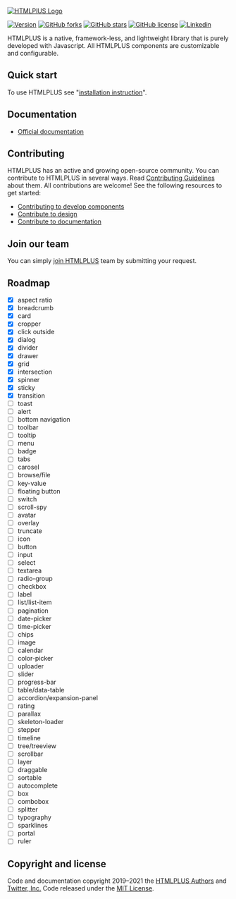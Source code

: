 [![HTMLPlUS Logo](https://htmlplus.io/assets/logo/banner.svg)](https://htmlplus.io)

[![Version](https://img.shields.io/npm/v/@htmlplus/core.svg)](https://www.npmjs.com/package/@htmlplus/core)
[![GitHub forks](https://img.shields.io/github/forks/htmlplus/core)](https://github.com/htmlplus/core/network/members) [![GitHub stars](https://img.shields.io/github/stars/htmlplus/core)](https://github.com/htmlplus/core/stargazers) [![GitHub license](https://img.shields.io/github/license/htmlplus/core)](https://github.com/htmlplus/core/blob/main/LICENSE)  [![Linkedin](https://img.shields.io/badge/Follow%20us-white?logo=linkedIn&color=0077B5&logoColor=white)](https://www.linkedin.com/company/htmlplus)

HTMLPLUS is a native, framework-less, and lightweight library that is purely developed with Javascript. All HTMLPLUS components are customizable and configurable.

## Quick start
To use HTMLPLUS see "[installation instruction](https://htmlplus.io/getting-started/installation)".

## Documentation
* [Official documentation](https://htmlplus.io/introduction/what-is-htmlplus)

## Contributing
HTMLPLUS has an active and growing open-source community. You can contribute to HTMLPLUS in several ways. Read [Contributing Guidelines](./docfiles/contributing.md) about them. All contributions are welcome! See the following resources to get started:
* [Contributing to develop components](./docfiles/developing.md)
* [Contribute to design](./docfiles/contributing.md#contribute-to-design)
* [Contribute to documentation](./docfiles/contributing.md#contribute-to-documentation)

## Join our team
You can simply [join HTMLPLUS](https://htmlplus.io/join) team by submitting your request.

## Roadmap
- [X] aspect ratio
- [X] breadcrumb
- [X] card
- [X] cropper
- [X] click outside
- [X] dialog
- [X] divider
- [X] drawer
- [X] grid
- [X] intersection
- [X] spinner
- [X] sticky
- [X] transition
- [ ] toast
- [ ] alert
- [ ] bottom navigation
- [ ] toolbar
- [ ] tooltip
- [ ] menu
- [ ] badge
- [ ] tabs
- [ ] carosel
- [ ] browse/file
- [ ] key-value
- [ ] floating button
- [ ] switch
- [ ] scroll-spy
- [ ] avatar
- [ ] overlay
- [ ] truncate
- [ ] icon
- [ ] button
- [ ] input
- [ ] select
- [ ] textarea
- [ ] radio-group
- [ ] checkbox
- [ ] label
- [ ] list/list-item
- [ ] pagination
- [ ] date-picker
- [ ] time-picker
- [ ] chips
- [ ] image
- [ ] calendar
- [ ] color-picker
- [ ] uploader
- [ ] slider
- [ ] progress-bar
- [ ] table/data-table
- [ ] accordion/expansion-panel
- [ ] rating
- [ ] parallax
- [ ] skeleton-loader
- [ ] stepper
- [ ] timeline
- [ ] tree/treeview
- [ ] scrollbar
- [ ] layer
- [ ] draggable
- [ ] sortable
- [ ] autocomplete
- [ ] box
- [ ] combobox
- [ ] splitter
- [ ] typography
- [ ] sparklines
- [ ] portal
- [ ] ruler

## Copyright and license
Code and documentation copyright 2019–2021 the [HTMLPLUS Authors](https://github.com/htmlplus/core/graphs/contributors) and [Twitter, Inc.](https://twitter.com) Code released under the [MIT License](https://github.com/htmlplus/core/blob/main/LICENSE).
